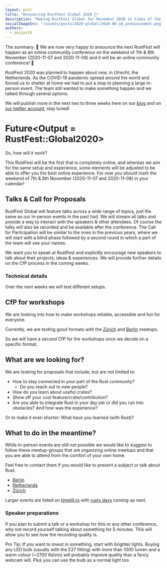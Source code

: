 ```yaml
---
layout: post
title: "Announcing RustFest Global 2020 🎉"
description: "Making RustFest Global for November 2020 in times of the Coronavirus"
socialImageSrc: "/assets/posts/2020-global/2020-06-16_announcement.png"
authors:
  - dns2utf8
---
```


The summary: 🎉 We are now very happy to announce the next RustFest will happen as an online community conference on the weekend of 7th & 8th November (2020-11-07 and 2020-11-08) and it will be an online community conference! 🎉

RustFest 2020 was planned to happen about now, in Utrecht, the Netherlands. 
As the COVID-19 pandemic spread around the world and forced us to shelter at home we had to put a stop to planning a large in-person event.
The team still wanted to make something happen and we talked through several options.

We will publish more in the next two to three weeks here on our [blog](https://blog.rustfest.eu) and on [our twitter account](https://twitter.com/RustFest), stay tuned!


# Future<Output = RustFest::Global2020>

So, how will it work?

This RustFest will be the first that is completely online, and whereas we aim for the same setup and experience, some elements will be adjusted to be able to offer you the best online experience.
For now you should mark the weekend of 7th & 8th November (2020-11-07 and 2020-11-08) in your calendar!

## Talks & Call for Proposals

RustFest Global will feature talks across a wide range of topics, just the same as our in-person events in the past had.
We will stream all talks and provide a way to interact with the speakers & other attendees. Of course the talks will also be recorded and be available after the conference.
The Call for Participation will be similar to the ones in the previous years, where we will start with a blind phase followed by a second round in which a part of the team will see your names.

We want you to speak at RustFest and explicitly encourage new speakers to talk about their projects, ideas & experiences.
We will provide further details on the CfP process in the coming weeks.

### Technical details

Over the next weeks we will test different setups.

## CfP for workshops

We are looking into how to make workshops reliable, accessible and fun for everyone.

Currently, we are testing good formats with the [Zürich](https://www.meetup.com/Rust-Zurich/) and [Berlin](https://berline.rs/) meetups.

So we will have a second CfP for the workshops once we decide on a specific format.

## What are we looking for?

We are looking for proposals that include, but are not limited to:

* How to stay connected in your part of the Rust community?
    * Do you reach out to new people?
* How do you learn about useful crates?
* Show off your cool feature/crate/contribution?
* Are you able to integrate Rust in your day job or did you run into obstacles? And how was the experience?

Or to make it even shorter: What have you learned (with Rust)?
 

## What to do in the meantime?

While in-person events are still not possible we would like to suggest to follow these meetup-groups that are organizing online meetups and that you are able to attend from the comfort of your own home.

Feel free to contact them if you would like to present a subject or talk about Rust.

* [Berlin](https://berline.rs/)
* [Netherlands](https://www.meetup.com/Rust-Nederland/)
* [Zürich](https://www.meetup.com/Rust-Zurich/)

Larger events are listed on [timetill.rs](https://timetill.rs/#/) with [rusty days](https://rusty-days.org/) coming up next.

### Speaker preparations

If you plan to submit a talk or a workshop for this or any other conference, why not record yourself talking about something for 5 minutes.
This will allow you to see how the recording quality is.

Pro Tip: If you want to invest in something, start with brighter lights. 
Buying any LED bulb (usually with the E27 fitting) with more than 1000 lumen and a warm colour (~2700 Kelvin) will probably improve quality than a fancy webcam will.
Plus you can use the bulb as a normal light too.

<!--
<div class="card">
    <div class="imgbox" data-frame="/assets/rf-rainbow-ferris.png">
      <img src="/assets/rf-rainbow-ferris.png" alt="RustFest Logo" class="frame">
    </div>

    <section class="infobox" spellcheck="false" contenteditable="">
      <span class="twitter">Save the date: November 7th & 8th</span>
      <span class="speaker" style="margin-right: -10px;font-size: 27px;">RustFest Global</span>
      <span class="title">An online community conference! 🎉</span>
    </section>

    <footer spellcheck="false" contenteditable="">
        RustFest Global 2020&nbsp; ·&nbsp; Nov. 7.-8., Online, Central Europa Timezone&nbsp; ·&nbsp; 2020.rustfest.eu
    </footer>
  </div>
-->
